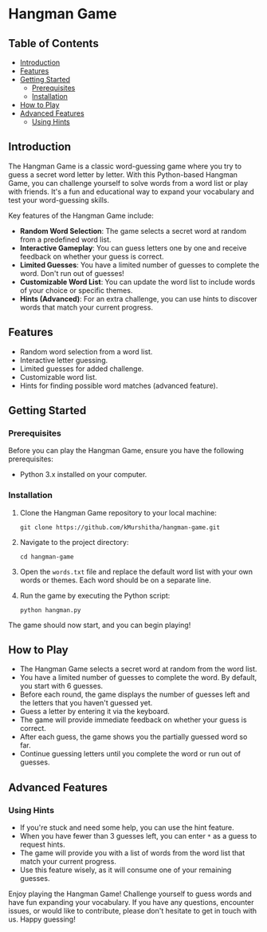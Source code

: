 # Hangman Game

## Table of Contents

- [Introduction](#introduction)
- [Features](#features)
- [Getting Started](#getting-started)
  - [Prerequisites](#prerequisites)
  - [Installation](#installation)
- [How to Play](#how-to-play)
- [Advanced Features](#advanced-features)
  - [Using Hints](#using-hints)

## Introduction

The Hangman Game is a classic word-guessing game where you try to guess a secret word letter by letter. With this Python-based Hangman Game, you can challenge yourself to solve words from a word list or play with friends. It's a fun and educational way to expand your vocabulary and test your word-guessing skills.

Key features of the Hangman Game include:

- **Random Word Selection**: The game selects a secret word at random from a predefined word list.
- **Interactive Gameplay**: You can guess letters one by one and receive feedback on whether your guess is correct.
- **Limited Guesses**: You have a limited number of guesses to complete the word. Don't run out of guesses!
- **Customizable Word List**: You can update the word list to include words of your choice or specific themes.
- **Hints (Advanced)**: For an extra challenge, you can use hints to discover words that match your current progress.

## Features

- Random word selection from a word list.
- Interactive letter guessing.
- Limited guesses for added challenge.
- Customizable word list.
- Hints for finding possible word matches (advanced feature).

## Getting Started

### Prerequisites

Before you can play the Hangman Game, ensure you have the following prerequisites:

- Python 3.x installed on your computer.

### Installation

1. Clone the Hangman Game repository to your local machine:

   ```shell
   git clone https://github.com/kMurshitha/hangman-game.git
   ```

2. Navigate to the project directory:

   ```shell
   cd hangman-game
   ```

3. Open the `words.txt` file and replace the default word list with your own words or themes. Each word should be on a separate line.

4. Run the game by executing the Python script:

   ```shell
   python hangman.py
   ```

The game should now start, and you can begin playing!

## How to Play

- The Hangman Game selects a secret word at random from the word list.
- You have a limited number of guesses to complete the word. By default, you start with 6 guesses.
- Before each round, the game displays the number of guesses left and the letters that you haven't guessed yet.
- Guess a letter by entering it via the keyboard.
- The game will provide immediate feedback on whether your guess is correct.
- After each guess, the game shows you the partially guessed word so far.
- Continue guessing letters until you complete the word or run out of guesses.

## Advanced Features

### Using Hints

- If you're stuck and need some help, you can use the hint feature.
- When you have fewer than 3 guesses left, you can enter `*` as a guess to request hints.
- The game will provide you with a list of words from the word list that match your current progress.
- Use this feature wisely, as it will consume one of your remaining guesses.

Enjoy playing the Hangman Game! Challenge yourself to guess words and have fun expanding your vocabulary. If you have any questions, encounter issues, or would like to contribute, please don't hesitate to get in touch with us. Happy guessing!
